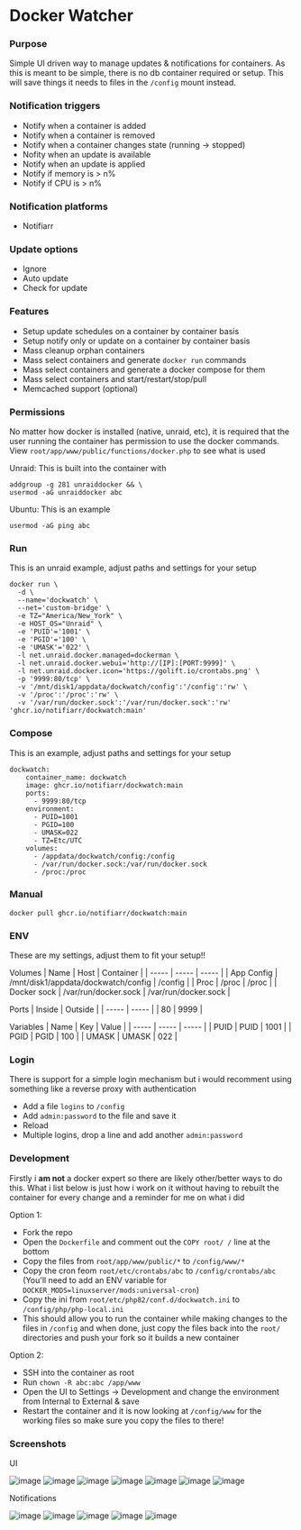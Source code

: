 # Docker Watcher

### Purpose
Simple UI driven way to manage updates & notifications for containers. As this is meant to be simple, there is no db container required or setup. This will save things it needs to files in the `/config` mount instead.

### Notification triggers
- Notify when a container is added
- Notify when a container is removed
- Notify when a container changes state (running -> stopped)
- Nofity when an update is available
- Notify when an update is applied
- Notify if memory is > n%
- Notify if CPU is > n%

### Notification platforms
- Notifiarr

### Update options
- Ignore
- Auto update
- Check for update

### Features
- Setup update schedules on a container by container basis
- Setup notify only or update on a container by container basis
- Mass cleanup orphan containers
- Mass select containers and generate `docker run` commands
- Mass select containers and generate a docker compose for them
- Mass select containers and start/restart/stop/pull
- Memcached support (optional)

### Permissions
No matter how docker is installed (native, unraid, etc), it is required that the user running the container has permission to use the docker commands. View `root/app/www/public/functions/docker.php` to see what is used
	
Unraid: This is built into the container with
```
addgroup -g 281 unraiddocker && \
usermod -aG unraiddocker abc
```

Ubuntu: This is an example
```
usermod -aG ping abc
```

### Run
This is an unraid example, adjust paths and settings for your setup

```
docker run \
  -d \
  --name='dockwatch' \
  --net='custom-bridge' \
  -e TZ="America/New_York" \
  -e HOST_OS="Unraid" \
  -e 'PUID'='1001' \
  -e 'PGID'='100' \
  -e 'UMASK'='022' \
  -l net.unraid.docker.managed=dockerman \
  -l net.unraid.docker.webui='http://[IP]:[PORT:9999]' \
  -l net.unraid.docker.icon='https://golift.io/crontabs.png' \
  -p '9999:80/tcp' \
  -v '/mnt/disk1/appdata/dockwatch/config':'/config':'rw' \
  -v '/proc':'/proc':'rw' \
  -v '/var/run/docker.sock':'/var/run/docker.sock':'rw' 'ghcr.io/notifiarr/dockwatch:main'
```

### Compose
This is an example, adjust paths and settings for your setup

```
dockwatch:
	container_name: dockwatch
	image: ghcr.io/notifiarr/dockwatch:main
	ports:
	  - 9999:80/tcp
	environment:
	  - PUID=1001
	  - PGID=100
	  - UMASK=022
	  - TZ=Etc/UTC
	volumes:
	  - /appdata/dockwatch/config:/config
	  - /var/run/docker.sock:/var/run/docker.sock
	  - /proc:/proc
```

### Manual
`docker pull ghcr.io/notifiarr/dockwatch:main`

### ENV
These are my settings, adjust them to fit your setup!!

Volumes
| Name | Host | Container |
| ----- | ----- | ----- |
| App Config | /mnt/disk1/appdata/dockwatch/config | /config |
| Proc | /proc | /proc |
| Docker sock | /var/run/docker.sock | /var/run/docker.sock |

Ports
| Inside | Outside |
| ----- | ----- |
| 80 | 9999 |

Variables
| Name | Key | Value |
| ----- | ----- | ----- |
| PUID | PUID | 1001 |
| PGID | PGID | 100 |
| UMASK | UMASK | 022 |

### Login
There is support for a simple login mechanism but i would recomment using something like a reverse proxy with authentication
- Add a file `logins` to `/config`
- Add `admin:password` to the file and save it
- Reload
- Multiple logins, drop a line and add another `admin:password`

### Development
Firstly i **am not** a docker expert so there are likely other/better ways to do this. What i list below is just how i work on it without having to rebuilt the container for every change and a reminder for me on what i did

Option 1:
- Fork the repo
- Open the `Dockerfile` and comment out the `COPY root/ /` line at the bottom
- Copy the files from `root/app/www/public/*` to `/config/www/*`
- Copy the cron feom `root/etc/crontabs/abc` to `/config/crontabs/abc` (You'll need to add an ENV variable for `DOCKER_MODS=linuxserver/mods:universal-cron`)
- Copy the ini from `root/etc/php82/conf.d/dockwatch.ini` to `/config/php/php-local.ini`
- This should allow you to run the container while making changes to the files in `/config` and when done, just copy the files back into the `root/` directories and push your fork so it builds a new container

Option 2:
- SSH into the container as root
- Run `chown -R abc:abc /app/www`
- Open the UI to Settings -> Development and change the environment from Internal to External & save
- Restart the container and it is now looking at `/config/www` for the working files so make sure you copy the files to there!
### Screenshots
UI

![image](https://github.com/Notifiarr/dockwatch/assets/8321115/9bfd385e-9b2c-4881-95f5-31c64b073424)
![image](https://github.com/Notifiarr/dockwatch/assets/8321115/835e095a-ca5f-4671-852e-588276787c37)
![image](https://github.com/Notifiarr/dockwatch/assets/8321115/55f2d852-5dba-467a-b7a2-0243bb4bbe19)
![image](https://github.com/Notifiarr/dockwatch/assets/8321115/57b57a2a-808b-4ac9-85fe-60c71bbb57e5)
![image](https://github.com/Notifiarr/dockwatch/assets/8321115/de74591a-ae22-40ca-8232-e5d7d29d4083)
![image](https://github.com/Notifiarr/dockwatch/assets/8321115/ae518014-0c39-4f9a-871e-c285f3dbffde)
![image](https://github.com/Notifiarr/dockwatch/assets/8321115/93e66d78-ce87-4fbc-b8b3-de3ec547e9ac)

Notifications

![image](https://github.com/Notifiarr/dockwatch/assets/8321115/f3f3b7cc-646c-4eaf-a344-99d0c1c81767)
![image](https://github.com/Notifiarr/dockwatch/assets/8321115/c8f75b40-6564-40ab-96ac-afa4d9cc0e65)
![image](https://github.com/Notifiarr/dockwatch/assets/8321115/bae49f20-573f-4b7e-99f8-35abd5a7b932)
![image](https://github.com/Notifiarr/dockwatch/assets/8321115/217f4c81-3b84-40f8-b3ce-a51dabda0e1f)
![image](https://github.com/Notifiarr/dockwatch/assets/8321115/f48b47db-125c-4caa-bbdb-50de224861e2)


